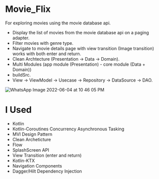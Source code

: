 # Movie_Flix
For exploring movies using the movie database api.

- Display the list of movies from the movie database api on a paging adapter.
- Filter movies with genre type.
- Navigate to movie details page with view transition (Image transition) works with both enter and return.
- Clean Archtecture (Presentation -> Data -> Domain).
- Multi Modules (app module (Presentation) - core module (Data + Domain))
- buildSrc.
- View -> ViewModel -> Usecase -> Repository -> DataSource -> DAO.

![WhatsApp Image 2022-06-04 at 10 46 05 PM](https://user-images.githubusercontent.com/50822992/172025510-c98c93a5-2953-44a4-ad85-040a16a80c62.jpeg)

# I Used

- Kotlin
- Kotlin-Coroutines Concurrency Asynchronous Tasking
- MVI Design Pattern
- Clean Archeticture
- Flow
- SplashScreen API
- View Transition (enter and return)
- Kotlin-KTX
- Navigation Components
- Dagger/Hilt Dependency Injection
